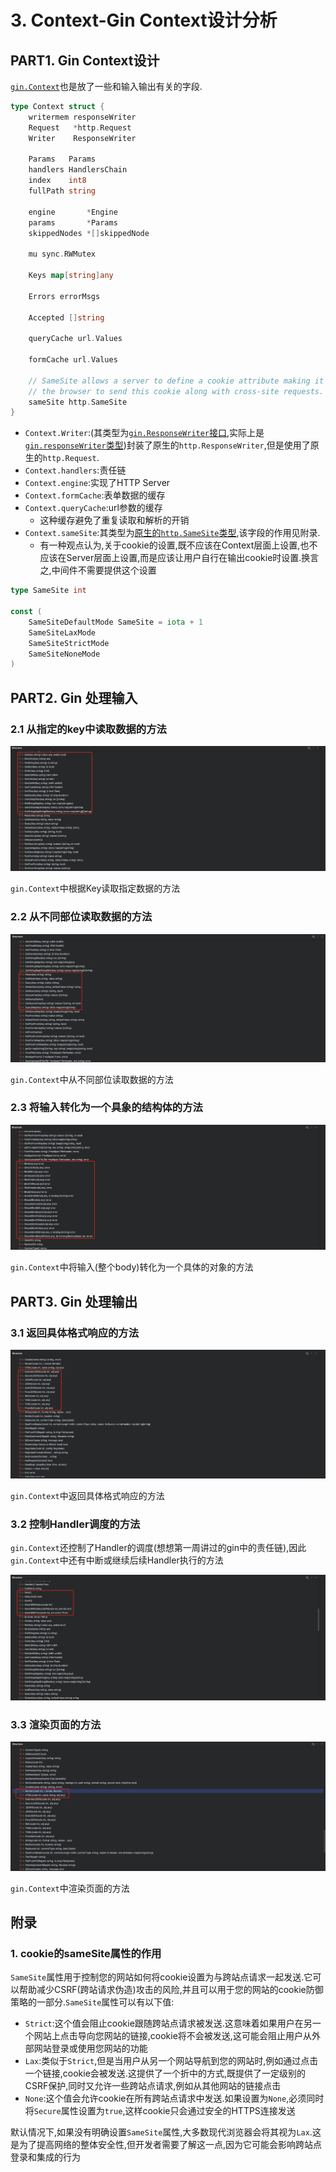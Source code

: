 # 3. Context-Gin Context设计分析

## PART1. Gin Context设计

[`gin.Context`](https://github.com/gin-gonic/gin/blob/a481ee2897af1e368de5c919fbeb21b89aa26fc7/context.go#L51)也是放了一些和输入输出有关的字段.

```go
type Context struct {
	writermem responseWriter
	Request   *http.Request
	Writer    ResponseWriter

	Params   Params
	handlers HandlersChain
	index    int8
	fullPath string

	engine       *Engine
	params       *Params
	skippedNodes *[]skippedNode

	mu sync.RWMutex

	Keys map[string]any

	Errors errorMsgs

	Accepted []string

	queryCache url.Values

	formCache url.Values

	// SameSite allows a server to define a cookie attribute making it impossible for
	// the browser to send this cookie along with cross-site requests.
	sameSite http.SameSite
}
```

- `Context.Writer`:(其类型为[`gin.ResponseWriter`接口](https://github.com/gin-gonic/gin/blob/a481ee2897af1e368de5c919fbeb21b89aa26fc7/response_writer.go#L20),实际上是[`gin.responseWriter`类型](https://github.com/gin-gonic/gin/blob/a481ee2897af1e368de5c919fbeb21b89aa26fc7/response_writer.go#L46))封装了原生的`http.ResponseWriter`,但是使用了原生的`http.Request`.
- `Context.handlers`:责任链
- `Context.engine`:实现了HTTP Server
- `Context.formCache`:表单数据的缓存
- `Context.queryCache`:url参数的缓存
	- 这种缓存避免了重复读取和解析的开销
- `Context.sameSite`:其类型为[原生的`http.SameSite`类型](https://github.com/golang/go/blob/1cc19e5ba0a008df7baeb78e076e43f9d8e0abf2/src/net/http/cookie.go#L49),该字段的作用见附录.
	- 有一种观点认为,关于cookie的设置,既不应该在Context层面上设置,也不应该在Server层面上设置,而是应该让用户自行在输出cookie时设置.换言之,中间件不需要提供这个设置

```go
type SameSite int

const (
	SameSiteDefaultMode SameSite = iota + 1
	SameSiteLaxMode
	SameSiteStrictMode
	SameSiteNoneMode
)
```

## PART2. Gin 处理输入

### 2.1 从指定的key中读取数据的方法

![Context中根据Key读取数据的方法](../img/Web框架之Context与AOP方案/3.Context-GinContext设计分析/Context中根据Key读取数据的方法.png)

`gin.Context`中根据Key读取指定数据的方法

### 2.2 从不同部位读取数据的方法

![Context中从不同部位读取数据的方法](../img/Web框架之Context与AOP方案/3.Context-GinContext设计分析/Context中从不同部位读取数据的方法.png)

`gin.Context`中从不同部位读取数据的方法

### 2.3 将输入转化为一个具象的结构体的方法

![Context中将输入转化为具象结构体的方法](../img/Web框架之Context与AOP方案/3.Context-GinContext设计分析/Context中将输入转化为具象结构体的方法.png)

`gin.Context`中将输入(整个body)转化为一个具体的对象的方法

## PART3. Gin 处理输出

### 3.1 返回具体格式响应的方法

![Context中返回具体格式响应的方法](../img/Web框架之Context与AOP方案/3.Context-GinContext设计分析/Context中返回具体格式响应的方法.png)

`gin.Context`中返回具体格式响应的方法

### 3.2 控制Handler调度的方法

`gin.Context`还控制了Handler的调度(想想第一周讲过的gin中的责任链),因此`gin.Context`中还有中断或继续后续Handler执行的方法

![Context中控制Handler调度的方法](../img/Web框架之Context与AOP方案/3.Context-GinContext设计分析/Context中控制Handler调度的方法.png)

### 3.3 渲染页面的方法

![Context中渲染页面的方法](../img/Web框架之Context与AOP方案/3.Context-GinContext设计分析/Context中渲染页面的方法.png)

`gin.Context`中渲染页面的方法

## 附录

### 1. cookie的sameSite属性的作用

`SameSite`属性用于控制您的网站如何将cookie设置为与跨站点请求一起发送.它可以帮助减少CSRF(跨站请求伪造)攻击的风险,并且可以用于您的网站的cookie防御策略的一部分.`SameSite`属性可以有以下值:

- `Strict`:这个值会阻止cookie跟随跨站点请求被发送.这意味着如果用户在另一个网站上点击导向您网站的链接,cookie将不会被发送,这可能会阻止用户从外部网站登录或使用您网站的功能
- `Lax`:类似于`Strict`,但是当用户从另一个网站导航到您的网站时,例如通过点击一个链接,cookie会被发送.这提供了一个折中的方式,既提供了一定级别的CSRF保护,同时又允许一些跨站点请求,例如从其他网站的链接点击
- `None`:这个值会允许cookie在所有跨站点请求中发送.如果设置为`None`,必须同时将`Secure`属性设置为`true`,这样cookie只会通过安全的HTTPS连接发送

默认情况下,如果没有明确设置`SameSite`属性,大多数现代浏览器会将其视为`Lax`.这是为了提高网络的整体安全性,但开发者需要了解这一点,因为它可能会影响跨站点登录和集成的行为